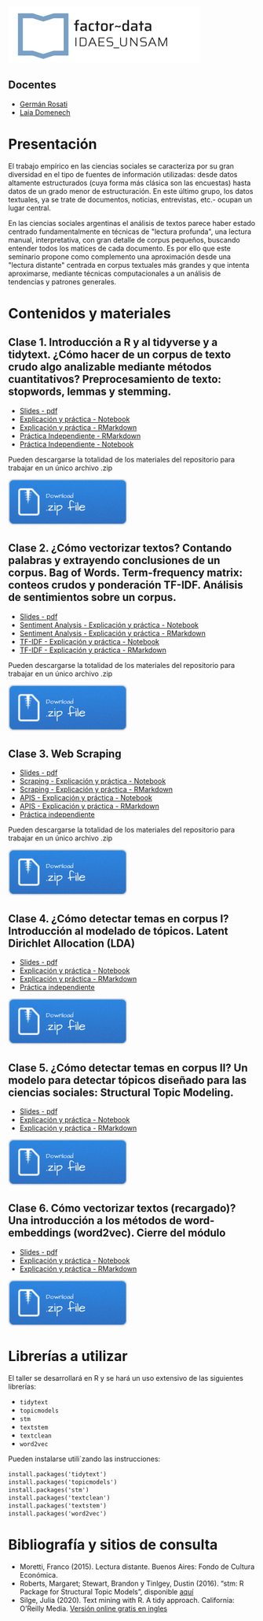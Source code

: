 ![](/imgs/logo-factor-data-solo.jpg)

## Docentes

- [Germán Rosati](https://gefero.github.io/)
- [Laia Domenech]()

# Presentación
El trabajo empírico en las ciencias sociales se caracteriza por su gran diversidad en el tipo de fuentes de información utilizadas: desde datos altamente estructurados (cuya forma más clásica son las encuestas) hasta datos de un grado menor de estructuración. En este último grupo, los datos textuales, ya se trate de documentos, noticias, entrevistas, etc.- ocupan un lugar central.

En las ciencias sociales argentinas el análisis de textos parece haber estado centrado fundamentalmente en técnicas de "lectura profunda", una lectura manual, interpretativa, con gran detalle de corpus pequeños, buscando entender todos los matices de cada documento. Es por ello que este seminario propone como complemento una aproximación desde una "lectura distante" centrada en corpus textuales más grandes y que intenta aproximarse, mediante técnicas computacionales a un análisis de tendencias y patrones generales.


# Contenidos y materiales
## Clase 1. Introducción a R y al tidyverse y a tidytext. ¿Cómo hacer de un corpus de texto crudo algo analizable mediante métodos cuantitativos? Preprocesamiento de texto: stopwords, lemmas y stemming. 

- [Slides - pdf](/clase1/DIPLO_TM_Clase_1.pdf)
- [Explicación y práctica - Notebook](/clase1/notebooks/clase_1.nb.html)
- [Explicación y práctica - RMarkdown](/clase1/notebooks/clase_1.Rmd)
- [Práctica Independiente - RMarkdown](/clase1/notebooks/practica_clase_1.Rmd)
- [Práctica Independiente - Notebook](/clase1/notebooks/practica_clase_1.nb.html)

Pueden descargarse la totalidad de los materiales del repositorio para trabajar en un único archivo .zip

[![](imgs/Download.png)](clase1.zip)


## Clase 2. ¿Cómo vectorizar textos? Contando palabras y extrayendo conclusiones de un corpus. Bag of Words. Term-frequency matrix: conteos crudos y ponderación TF-IDF. Análisis de sentimientos sobre un corpus. 

- [Slides - pdf](/clase2/DIPLO_TM_Clase_2.pdf)
- [Sentiment Analysis - Explicación y práctica - Notebook](/clase2/notebooks/2_sentimient_analysis.nb.html)
- [Sentiment Analysis - Explicación y práctica - RMarkdown](/clase2/notebooks/2_sentimient_analysis.Rmd)
- [TF-IDF - Explicación y práctica - Notebook](/clase2/notebooks/21_tfidf.nb.html)
- [TF-IDF - Explicación y práctica - RMarkdown](/clase2/notebooks/21_tfidf.Rmd)


Pueden descargarse la totalidad de los materiales del repositorio para trabajar en un único archivo .zip

[![](imgs/Download.png)](clase2.zip)


## Clase 3. Web Scraping

- [Slides - pdf](/clase3/DIPLO_TM_Clase_3.pdf)
- [Scraping - Explicación y práctica - Notebook](/clase3/notebooks/3_clase.nb.html)
- [Scraping - Explicación y práctica - RMarkdown](/clase3/notebooks/3_clase.Rmd)
- [APIS - Explicación y práctica - Notebook](/clase3/notebooks/APIs.nb.html)
- [APIS - Explicación y práctica - RMarkdown](/clase3/notebooks/APIs.Rmd)
- [Práctica independiente](/clase3/notebooks/3_practica_independiente.Rmd)

Pueden descargarse la totalidad de los materiales del repositorio para trabajar en un único archivo .zip

[![](imgs/Download.png)](clase3.zip)

## Clase 4. ¿Cómo detectar temas en corpus I? Introducción al modelado de tópicos. Latent Dirichlet Allocation (LDA)

- [Slides - pdf](/clase4/DIPLO_TM_Clase_4.pdf)
- [Explicación y práctica - Notebook](/clase4/notebooks/4_topic_modeling_LDA.nb.html)
- [Explicación y práctica - RMarkdown](/clase4/notebooks/4_topic_modeling_LDA.Rmd)
- [Práctica independiente](/clase4/notebooks/4_practica_independiente.nb.html)

[![](imgs/Download.png)](clase4.zip)


## Clase 5. ¿Cómo detectar temas en corpus II? Un modelo para detectar tópicos diseñado para las ciencias sociales: Structural Topic Modeling.

- [Slides - pdf](/clase5/DIPLO_TM_Clase_5.pdf)
- [Explicación y práctica - Notebook](/clase5/notebooks/5_topic_modeling_STM.nb.html)
- [Explicación y práctica - RMarkdown](/clase5/notebooks/5_topic_modeling_STM.Rmd)

[![](imgs/Download.png)](clase5.zip)

## Clase 6. Cómo vectorizar textos (recargado)? Una introducción a los métodos de word-embeddings (word2vec). Cierre del módulo

- [Slides - pdf](/clase6/DIPLO_TM_Clase_6.pdf)
- [Explicación y práctica - Notebook](/clase6/notebooks/6_word2vec.nb.nb.html)
- [Explicación y práctica - RMarkdown](/clase6/notebooks/6_word2vec.nb.Rmd)

[![](imgs/Download.png)](clase6.zip)

# Librerías a utilizar
El taller se desarrollará en R y se hará un uso extensivo de las siguientes librerías:

- `tidytext`
- `topicmodels`
- `stm`
- `textstem`
- `textclean`
- `word2vec`

Pueden instalarse utili`zando las instrucciones:

```{r}
install.packages('tidytext')
install.packages('topicmodels')
install.packages('stm')
install.packages('textclean')
install.packages('textstem')
install.packages('word2vec')
```


# Bibliografía y sitios de consulta

- Moretti, Franco (2015). Lectura distante. Buenos Aires: Fondo de Cultura Económica.
- Roberts, Margaret; Stewart, Brandon y Tinlgey, Dustin (2016). “stm: R Package for Structural Topic Models”, disponible [aquí](https://cran.r-project.org/web/packages/stm/vignettes/stmVignette.pdf)
- Silge, Julia (2020). Text mining with R. A tidy approach. California: O’Reilly Media. [Versión online gratis en ingles](https://www.tidytextmining.com/) 


